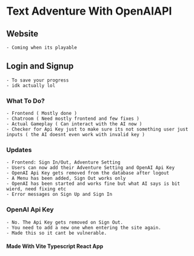 # Text Adventure With OpenAIAPI

## Website
    - Coming when its playable

## Login and Signup
    - To save your progress
    - idk actually lol

### What To Do?
    - Frontend ( Mostly done )
    - Chatroom ( Need mostly frontend and few fixes )
    - Actual Gameplay ( Can interact with the AI now )
    - Checker for Api Key just to make sure its not something user just inputs ( the AI doesnt even work with invalid key )

### Updates
    - Frontend: Sign In/Out, Adventure Setting
    - Users can now add their Adventure Setting and OpenAI Api Key
    - OpenAI Api Key gets removed from the database after logout
    - A Menu has been added, Sign Out works only
    - OpenAI has been started and works fine but what AI says is bit wierd, need fixing etc
    - Error messages on Sign Up and Sign In

### OpenAI Api Key
    - No. The Api Key gets removed on Sign Out.
    - You need to add a new one when entering the site again.
    - Made this so it cant be vulnerable.

#### Made With Vite Typescript React App
